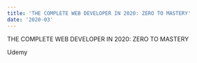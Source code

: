 ```yaml
---
title: 'THE COMPLETE WEB DEVELOPER IN 2020: ZERO TO MASTERY'
date: '2020-03'
---
```


THE COMPLETE WEB DEVELOPER IN 2020: ZERO TO MASTERY

Udemy
